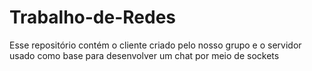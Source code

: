 # Trabalho-de-Redes

Esse repositório contém o cliente criado pelo nosso grupo e o servidor usado como base para desenvolver um chat por meio de sockets

